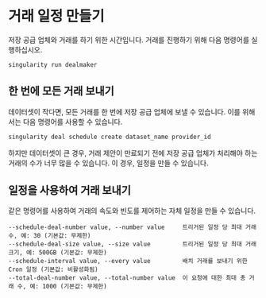 # 거래 일정 만들기

저장 공급 업체와 거래를 하기 위한 시간입니다. 거래를 진행하기 위해 다음 명령어를 실행하십시오.

```
singularity run dealmaker
```

## 한 번에 모든 거래 보내기

데이터셋이 작다면, 모든 거래를 한 번에 저장 공급 업체에 보낼 수 있습니다. 이를 위해서는 다음 명령어를 사용할 수 있습니다.

```sh
singularity deal schedule create dataset_name provider_id
```

하지만 데이터셋이 큰 경우, 거래 제안이 만료되기 전에 저장 공급 업체가 처리해야 하는 거래의 수가 너무 많을 수 있습니다. 이 경우, 일정을 만들 수 있습니다.

## 일정을 사용하여 거래 보내기

같은 명령어를 사용하여 거래의 속도와 빈도를 제어하는 자체 일정을 만들 수 있습니다.

```
--schedule-deal-number value, --number value     트리거된 일정 당 최대 거래 수, 예: 30 (기본값: 무제한)
--schedule-deal-size value, --size value         트리거된 일정 당 최대 거래 크기, 예: 500GB (기본값: 무제한)
--schedule-interval value, --every value         배치 거래를 보내기 위한 Cron 일정 (기본값: 비활성화됨)
--total-deal-number value, --total-number value  이 요청에 대한 최대 총 거래 수, 예: 1000 (기본값: 무제한)
```